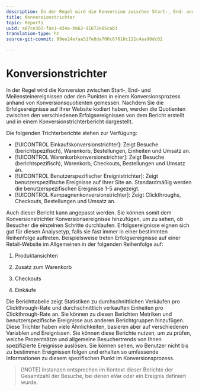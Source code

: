 ```yaml
---
description: In der Regel wird die Konversion zwischen Start-, End- und Meilensteinereignissen oder den Punkten in einem Konversionsprozess anhand von Konversionsquotienten gemessen. Nachdem Sie die Erfolgsereignisse auf Ihrer Website kodiert haben, werden die Quotienten zwischen den verschiedenen Erfolgsereignissen von dem Bericht erstellt und in einem Konversionstrichterbericht dargestellt.
title: Konversionstrichter
topic: Reports
uuid: a67ce302-fae1-434a-b662-91672e85cab3
translation-type: ht
source-git-commit: 99ee24efaa517e8da700c67818c111c4aa90dc02

---
```



# Konversionstrichter

In der Regel wird die Konversion zwischen Start-, End- und Meilensteinereignissen oder den Punkten in einem Konversionsprozess anhand von Konversionsquotienten gemessen. Nachdem Sie die Erfolgsereignisse auf Ihrer Website kodiert haben, werden die Quotienten zwischen den verschiedenen Erfolgsereignissen von dem Bericht erstellt und in einem Konversionstrichterbericht dargestellt.

Die folgenden Trichterberichte stehen zur Verfügung:

* [!UICONTROL Einkaufskonversionstrichter]: Zeigt Besuche (berichtspezifisch), Warenkorb, Bestellungen, Einheiten und Umsatz an.
* [!UICONTROL Warenkorbkonversionstrichter]: Zeigt Besuche (berichtspezifisch), Warenkorb, Checkouts, Bestellungen und Umsatz an.
* [!UICONTROL Benutzerspezifischer Ereignistrichter]: Zeigt benutzerspezifische Ereignisse auf Ihrer Site an. Standardmäßig werden die benutzerspezifischen Ereignisse 1-5 angezeigt.
* [!UICONTROL Kampagnenkonversionstrichter]: Zeigt Clickthroughs, Checkouts, Bestellungen und Umsatz an.

Auch dieser Bericht kann angepasst werden. Sie können somit dem Konversionstrichter Konversionsereignisse hinzufügen, um zu sehen, ob Besucher die einzelnen Schritte durchlaufen. Erfolgsereignisse eignen sich gut für diesen Analysetyp, falls sie fast immer in einer bestimmten Reihenfolge auftreten. Beispielsweise treten Erfolgsereignisse auf einer Retail-Website im Allgemeinen in der folgenden Reihenfolge auf:

1. Produktansichten

2. Zusatz zum Warenkorb

3. Checkouts

4. Einkäufe

Die Berichttabelle zeigt Statistiken zu durchschnittlichen Verkäufen pro Clickthrough-Rate und durchschnittlich verkauften Einheiten pro Clickthrough-Rate an. Sie können zu diesen Berichten Metriken und benutzerspezifische Ereignisse aus anderen Berichtgruppen hinzufügen. Diese Trichter haben viele Ähnlichkeiten, basieren aber auf verschiedenen Variablen und Ereignissen. Sie können diese Berichte nutzen, um zu prüfen, welche Prozentsätze und allgemeine Besuchertrends von Ihnen spezifizierte Ereignisse auslösen. Sie können sehen, wo Benutzer nicht bis zu bestimmen Ereignissen folgen und erhalten so umfassende Informationen zu diesem spezifischen Punkt im Konversionsprozess.

> [!NOTE] Instanzen entsprechen im Kontext dieser Berichte der Gesamtzahl der Besuche, bei denen eVar oder ein Ereignis definiert wurde.

